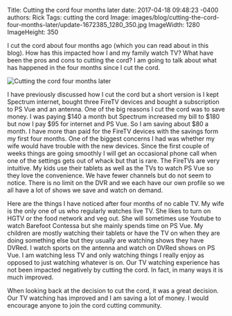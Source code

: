 Title: Cutting the cord four months later
date: 2017-04-18 09:48:23 -0400
authors: Rick
Tags: cutting the cord
Image: images/blog/cutting-the-cord-four-months-later/update-1672385_1280_350.jpg
ImageWidth: 1280
ImageHeight: 350

I cut the cord about four months ago (which you can read about in this blog). How has this impacted how I and my family watch TV? What have been the pros and cons to cutting the cord? I am going to talk about what has happened in the four months since I cut the cord.
<!-- PELICAN_END_SUMMARY -->

<img src="../../images/blog/cutting-the-cord-four-months-later/update-1672385_1280_350.jpg" alt="Cutting the cord four months later" class="image-responsive image-center" markdown=1>

I have previously discussed how I cut the cord but a short version is I kept Spectrum internet, bought three FireTV devices and bought a subscription to PS Vue and an antenna. One of the big reasons I cut the cord was to save money. I was paying $140 a month but Spectrum increased my bill to $180 but now I pay $95 for internet and PS Vue. So I am saving about $80 a month. I have more than paid for the FireTV devices with the savings form my first four months. One of the biggest concerns I had was whether my wife would have trouble with the new devices. Since the first couple of weeks things are going smoothly I will get an occasional phone call when one of the settings gets out of whack but that is rare. The FireTVs are very intuitive. My kids use their tablets as well as the TVs to watch PS Vue so they love the convenience. We have fewer channels but do not seem to notice. There is no limit on the DVR and we each have our own profile so we all have a lot of shows we save and watch on demand.

Here are the things I have noticed after four months of no cable TV. My wife is the only one of us who regularly watches live TV. She likes to turn on HGTV or the food network and veg out. She will sometimes use Youtube to watch Barefoot Contessa but she mainly spends time on PS Vue. My children are mostly watching their tablets or have the TV on when they are doing something else but they usually are watching shows they have DVRed. I watch sports on the antenna and watch on DVRed shows on PS Vue. I am watching less TV and only watching things I really enjoy as opposed to just watching whatever is on. Our TV watching experience has not been impacted negatively by cutting the cord. In fact, in many ways it is much improved.

When looking back at the decision to cut the cord, it was a great decision. Our TV watching has improved and I am saving a lot of money. I would encourage anyone to join the cord cutting community.